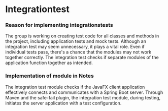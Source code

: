 # Integrationtest

### Reason for implementing integrationstests

The group is working on creating test code for all classes and methods in the project, including application tests and mock tests. Although an integration test may seem unnecessary, it plays a vital role. Even if individual tests pass, there's a chance that the modules may not work together correctly. The integration test checks if separate modules of the application function together as intended.

### Implementation of module in Notes

The integration test module checks if the JavaFX client application effectively connects and communicates with a Spring Boot server. Through Maven and the safe-fail plugin, the integration test module, during testing, initiates the server application with a test configuration.